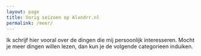 ```yaml
---
layout: page
title: Vorig seizoen op Alxndrr.nl
permalink: /meer/
---
```


Ik schrijf hier vooral over de dingen die mij persoonlijk interesseren. Mocht je meer dingen willen lezen, dan kun je de volgende categorieen induiken.
